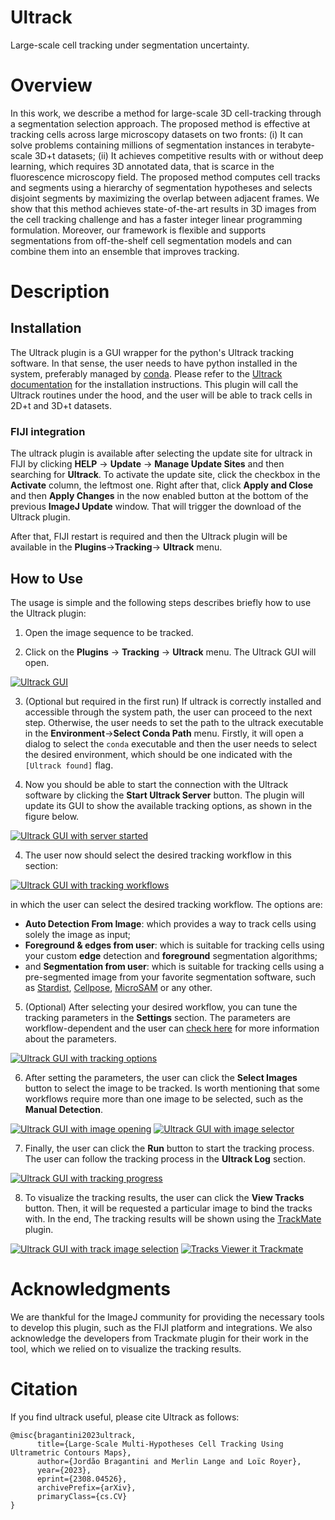 # Ultrack

Large-scale cell tracking under segmentation uncertainty.



# Overview
In this work, we describe a method for large-scale 3D cell-tracking through a segmentation selection approach. 
The proposed method is effective at tracking cells across large microscopy datasets on two fronts: (i) It can solve
problems containing millions of segmentation instances in terabyte-scale 3D+t datasets; (ii) It achieves competitive 
results with or without deep learning, which requires 3D annotated data, that is scarce in the fluorescence microscopy 
field. The proposed method computes cell tracks and segments using a hierarchy of segmentation hypotheses and selects 
disjoint segments by maximizing the overlap between adjacent frames. We show that this method achieves state-of-the-art 
results in 3D images from the cell tracking challenge and has a faster integer linear programming formulation. Moreover, 
our framework is flexible and supports segmentations from off-the-shelf cell segmentation models and can combine them 
into an ensemble that improves tracking.

# Description
## Installation 

The Ultrack plugin is a GUI wrapper for the python's Ultrack tracking software. In that sense, the user needs to have
python installed in the system, preferably managed by [conda](https://conda.io/projects/conda/en/latest/index.html).
Please refer to the [Ultrack documentation](https://github.com/royerlab/ultrack) for the installation instructions.
This plugin will call the Ultrack routines under the hood, and the user will be able to track cells in 2D+t and 3D+t 
datasets.

### FIJI integration

The ultrack plugin is available after selecting the update site for ultrack in FIJI by clicking **HELP** → **Update** 
→ **Manage Update Sites** and then searching for **Ultrack**. To activate the update site, click the checkbox in the
**Activate** column, the leftmost one. Right after that, click **Apply and Close** and then **Apply Changes** in the now
enabled button at the bottom of the previous **ImageJ Update** window. That will trigger the download of the Ultrack
plugin. 

After that, FIJI restart is required and then the Ultrack plugin will be available in the **Plugins**→**Tracking**→
**Ultrack** menu.

## How to Use

The usage is simple and the following steps describes briefly how to use the Ultrack plugin:

1. Open the image sequence to be tracked.

2. Click on the **Plugins** → **Tracking** → **Ultrack** menu. The Ultrack GUI will open.

[![Ultrack GUI](/media/plugins/ultrack/00_init.png)](/media/plugins/ultrack/00_init.png)

3. (Optional but required in the first run) If ultrack is correctly installed and accessible through the system path, 
   the user can proceed to the next step. Otherwise, the user needs to set the path to the ultrack executable in the 
   **Environment**→**Select Conda Path** menu. Firstly, it will open a dialog to select the `conda` executable and 
   then the user needs to select the desired environment, which should be one indicated with the `[Ultrack found]` flag.

4. Now you should be able to start the connection with the Ultrack software by clicking the **Start Ultrack Server** 
   button. The plugin will update its GUI to show the available tracking options, as shown in the figure below.

[![Ultrack GUI with server started](/media/plugins/ultrack/01_gui.png)](/media/plugins/ultrack/01_gui.png)

4. The user now should select the desired tracking workflow in this section:
    
[![Ultrack GUI with tracking workflows](/media/plugins/ultrack/03_workflows.png)](/media/plugins/ultrack/03_workflows.png)
    
in which the user can select the desired tracking workflow. The options are:
 - **Auto Detection From Image**: which provides a way to track cells using solely the image as input;
 - **Foreground & edges from user**: which is suitable for tracking cells using your custom **edge** detection and **foreground** 
   segmentation algorithms;
 - and **Segmentation from user**: which is suitable for tracking cells using a pre-segmented image from your favorite 
   segmentation software, such as [Stardist](https://github.com/stardist/stardist), 
   [Cellpose](https://github.com/MouseLand/cellpose), 
   [MicroSAM](https://github.com/computational-cell-analytics/micro-sam) or any other.

5. (Optional) After selecting your desired workflow, you can tune the tracking parameters in the **Settings** section. 
   The parameters are workflow-dependent and the user can 
   [check here](https://github.com/royerlab/ultrack-dev/blob/main/ultrack/config/README.md) for more information about
   the parameters.

[![Ultrack GUI with tracking options](/media/plugins/ultrack/02_options.png)](/media/plugins/ultrack/02_options.png)

6. After setting the parameters, the user can click the **Select Images** button to select the image to be tracked. 
   Is worth mentioning that some workflows require more than one image to be selected, such as the **Manual Detection**.

[![Ultrack GUI with image opening](/media/plugins/ultrack/04_image_opening.png)](/media/plugins/ultrack/04_image_opening.png)
[![Ultrack GUI with image selector](/media/plugins/ultrack/05_image_selection.png)](/media/plugins/ultrack/05_image_selection.png)

7. Finally, the user can click the **Run** button to start the tracking process. The user can follow the tracking 
   process in the **Ultrack Log** section. 

[![Ultrack GUI with tracking progress](/media/plugins/ultrack/06_run.png)](/media/plugins/ultrack/06_run.png)

8. To visualize the tracking results, the user can click the **View Tracks** button. Then, it will be requested a 
   particular image to bind the tracks with. In the end, The tracking results will be shown using the 
   [TrackMate](https://imagej.net/plugins/trackmate/) plugin. 

[![Ultrack GUI with track image selection](/media/plugins/ultrack/07_open_tracks.png)](/media/plugins/ultrack/07_open_tracks.png)
[![Tracks Viewer it Trackmate](/media/plugins/ultrack/08_trackmate.png)](/media/plugins/ultrack/08_trackmate.png)

# Acknowledgments

We are thankful for the ImageJ community for providing the necessary tools to develop this plugin, such as 
the FIJI platform and integrations. We also acknowledge the developers from Trackmate plugin for their work 
in the tool, which we relied on to visualize the tracking results.

# Citation
If you find ultrack useful, please cite Ultrack as follows:


```
@misc{bragantini2023ultrack,
      title={Large-Scale Multi-Hypotheses Cell Tracking Using Ultrametric Contours Maps},
      author={Jordão Bragantini and Merlin Lange and Loïc Royer},
      year={2023},
      eprint={2308.04526},
      archivePrefix={arXiv},
      primaryClass={cs.CV}
}
```
